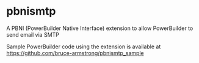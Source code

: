 # pbnismtp

A PBNI (PowerBuilder Native Interface) extension to allow PowerBuilder to send email via SMTP

Sample PowerBuilder code using the extension is available at https://github.com/bruce-armstrong/pbnismtp_sample
